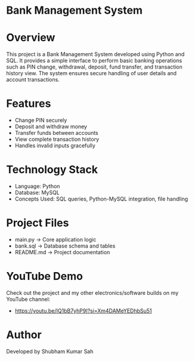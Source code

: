 # Bank Management System
# Overview
This project is a Bank Management System developed using Python and SQL.
It provides a simple interface to perform basic banking operations such as PIN change, withdrawal, deposit, fund transfer, and transaction history view.
The system ensures secure handling of user details and account transactions.

# Features
- Change PIN securely
- Deposit and withdraw money
- Transfer funds between accounts
- View complete transaction history
- Handles invalid inputs gracefully

# Technology Stack
- Language: Python
- Database: MySQL
- Concepts Used: SQL queries, Python-MySQL integration, file handling

# Project Files
- main.py → Core application logic
- bank.sql → Database schema and tables
- README.md → Project documentation

# YouTube Demo
Check out the project and my other electronics/software builds on my YouTube channel:
- https://youtu.be/IQ1bB7yhP9I?si=Xm4DAMeYEDhbSu51

# Author
Developed by Shubham Kumar Sah
